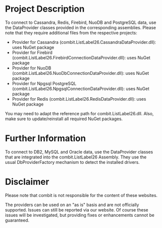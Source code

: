 # Project Description
To connect to Cassandra, Redis, Firebird, NuoDB and PostgreSQL data, use the DataProvider classes provided in the corresponding assemblies. Please note that they require additional files from the respective projects:

- Provider for Cassandra (combit.ListLabel26.CassandraDataProvider.dll): uses NuGet package
- Provider for Firebird (combit.ListLabel26.FirebirdConnectionDataProvider.dll): uses NuGet package
- Provider for NuoDB (combit.ListLabel26.NuoDbConnectionDataProvider.dll): uses NuGet package
- Provider for Npgsql PostgreSQL (combit.ListLabel26.NpgsqlConnectionDataProvider.dll): uses NuGet package
- Provider for Redis (combit.ListLabel26.RedisDataProvider.dll): uses NuGet package

You may need to adapt the reference path for combit.ListLabel26.dll. Also, make sure to update/reinstall all required NuGet packages.

# Further Information
To connect to DB2, MySQL and Oracle data, use the DataProvider classes that are integrated into the combit.ListLabel26 Assembly. They use the usual DbProviderFactory mechanism to detect the installed drivers.

# Disclaimer
Please note that combit is not responsible for the content of these websites.

The providers can be used on an "as is" basis and are not officially supported. Issues can still be reported via our website. Of course these issues will be investigated, but providing fixes or enhancements cannot be guaranteed.